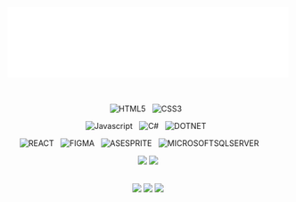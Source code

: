 <p align="center">
<img src="header.svg" />
</p>

&nbsp;

<div align="center">
  
![HTML5](https://img.shields.io/badge/HTML5-00008b?style=for-the-badge&logo=html5&logoColor=ff6216)
&nbsp;
![CSS3](https://img.shields.io/badge/CSS3-00008b?style=for-the-badge&logo=css3&logoColor=007fff)
&nbsp;
<div align="center">
  
  ![Javascript](https://img.shields.io/badge/JavaScript-00008b?style=for-the-badge&logo=javascript&logoColor=fffb27)
  &nbsp;
  ![C#](https://img.shields.io/badge/C%23-00008b?style=for-the-badge&logo=csharp&logoColor=6fcf00)
  &nbsp;
  ![DOTNET](https://img.shields.io/badge/.NET-00008b?style=for-the-badge&logo=dotnet&logoColor=8c00ca)
  &nbsp;
</div>  
  
![REACT](https://img.shields.io/badge/REACT-00008b?style=for-the-badge&logo=react&logoColor=61DAFB)
&nbsp;
![FIGMA](https://img.shields.io/badge/figma-00008b?style=for-the-badge&logo=figma&logoColor=white)
&nbsp;
![ASESPRITE](https://img.shields.io/badge/Aseprite-00008b?style=for-the-badge&logo=Aseprite&logoColor=#7D929E)
&nbsp;
![MICROSOFTSQLSERVER](https://img.shields.io/badge/Microsoft%20SQL%20Sever-00008b?style=for-the-badge&logo=microsoft%20sql%20server&logoColor=white)
&nbsp;
&nbsp;
&nbsp;
&nbsp;  
  
<img height="180em" src="https://github-readme-stats.vercel.app/api?username=Bumboobee&show_icons=true&theme=github_dark&include_all_commits=true&count_private=true"/>
<img height="180em" src="https://github-readme-stats.vercel.app/api/top-langs/?username=Bumboobee&layout=compact&langs_count=7&theme=github_dark"/>

<br />
&nbsp;

<a href="https://www.instagram.com/_jozesilva/" target="_blank"><img src="https://img.shields.io/badge/-Instagram-00008b?style=for-the-badge&logo=instagram&logoColor=white" target="_blank"></a>
<a href = "mailto:juniorsilva240803@gmail.com"><img src="https://img.shields.io/badge/-Gmail-00008b?style=for-the-badge&logo=gmail&logoColor=white" target="_blank"></a>
<a href="https://www.linkedin.com/in/jose-aparecido" target="_blank"><img src="https://img.shields.io/badge/-LinkedIn-00008b?style=for-the-badge&logo=linkedin&logoColor=white" target="_blank"></a> 

</div>
